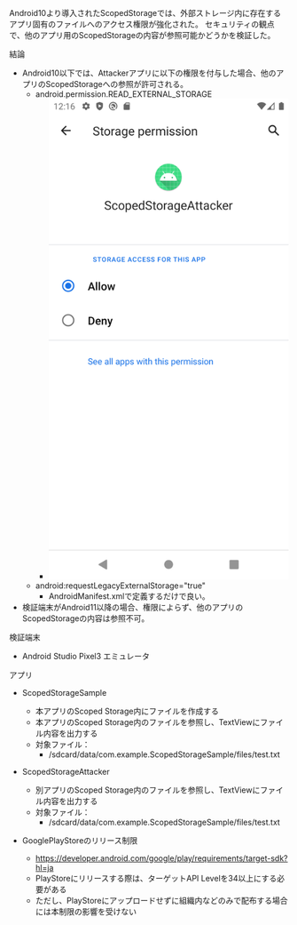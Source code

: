 Android10より導入されたScopedStorageでは、外部ストレージ内に存在するアプリ固有のファイルへのアクセス権限が強化された。
セキュリティの観点で、他のアプリ用のScopedStorageの内容が参照可能かどうかを検証した。

結論
- Android10以下では、Attackerアプリに以下の権限を付与した場合、他のアプリのScopedStorageへの参照が許可される。
    - android.permission.READ_EXTERNAL_STORAGE
        - ![許可例](./assets/Screenshot_20250504_001602.png)
    - android:requestLegacyExternalStorage="true"
        - AndroidManifest.xmlで定義するだけで良い。
- 検証端末がAndroid11以降の場合、権限によらず、他のアプリのScopedStorageの内容は参照不可。

検証端末
- Android Studio Pixel3 エミュレータ

アプリ
- ScopedStorageSample
    - 本アプリのScoped Storage内にファイルを作成する
    - 本アプリのScoped Storage内のファイルを参照し、TextViewにファイル内容を出力する
    - 対象ファイル：
        - /sdcard/data/com.example.ScopedStorageSample/files/test.txt
- ScopedStorageAttacker
    - 別アプリのScoped Storage内のファイルを参照し、TextViewにファイル内容を出力する
    - 対象ファイル：
        - /sdcard/data/com.example.ScopedStorageSample/files/test.txt

- GooglePlayStoreのリリース制限
    - https://developer.android.com/google/play/requirements/target-sdk?hl=ja
    - PlayStoreにリリースする際は、ターゲットAPI Levelを34以上にする必要がある
    - ただし、PlayStoreにアップロードせずに組織内などのみで配布する場合には本制限の影響を受けない

